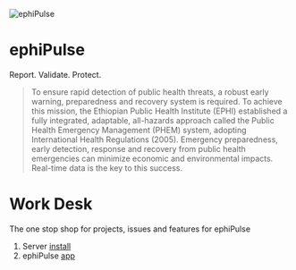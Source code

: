 ![ephiPulse](https://github.com/pfitzpaddy/ephi-reportPulse/blob/master/assets/images/ephiPulse_120px.png)
# ephiPulse
Report. Validate. Protect.
> To ensure rapid detection of public health threats, a robust early warning, preparedness and recovery system is required. To achieve this mission, the Ethiopian Public Health Institute (EPHI) established a fully integrated, adaptable, all-hazards approach called the Public Health Emergency Management (PHEM) system, adopting International Health Regulations (2005). Emergency preparedness, early detection, response and recovery from public health emergencies can minimize economic and environmental impacts. Real-time data is the key to this success.

# Work Desk
The one stop shop for projects, issues and features for ephiPulse

1. Server [install](https://github.com/pfitzpaddy/ephi-reportShell)
2. ephiPulse [app](https://github.com/pfitzpaddy/ephi-reportPulse)
